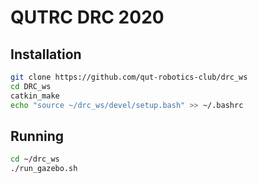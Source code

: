 # QUTRC DRC 2020

## Installation

```bash
git clone https://github.com/qut-robotics-club/drc_ws
cd DRC_ws
catkin_make
echo "source ~/drc_ws/devel/setup.bash" >> ~/.bashrc
```

## Running

```bash
cd ~/drc_ws
./run_gazebo.sh
```
